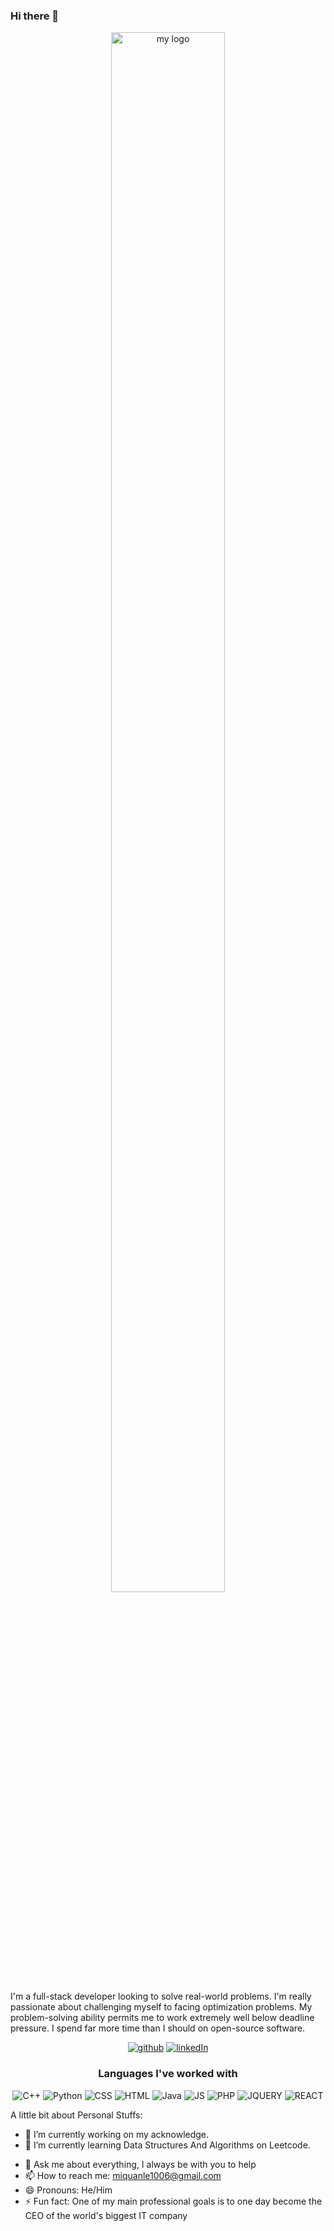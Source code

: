 ### Hi there 👋

<p align="center">
  <a href="#"><img src="https://i.pinimg.com/originals/ca/51/94/ca51948543c08b32ddbd75ef3b7ffb16.gif" alt="my logo" width="60%" height="80%"></a>
</p>
  
I'm a full-stack developer looking to solve real-world problems. I'm really passionate about challenging myself to facing optimization problems. My problem-solving ability permits me to work extremely well below deadline pressure.
I spend far more time than I should on open-source software.

<p align="center">
 <a href="https://github.com/QuanLew"><img src="https://img.shields.io/badge/GitHub-100000?style=for-the-badge&logo=github&logoColor=white" alt="github"></a>
 <a href="https://www.linkedin.com/in/quan-le1006/"><img src="https://img.shields.io/badge/LinkedIn-0077B5?style=for-the-badge&logo=linkedin&logoColor=white" alt="linkedIn"></a>
</p>

<h3 align="center">Languages I've worked with</h3>
<p align="center">
  <img src="https://img.shields.io/badge/C%2B%2B-00599C?style=for-the-badge&logo=c%2B%2B&logoColor=white" alt="C++">
  <img src="https://img.shields.io/badge/Python-3776AB?style=for-the-badge&logo=python&logoColor=white" alt="Python">
  <img src="https://img.shields.io/badge/CSS-239120?&style=for-the-badge&logo=css3&logoColor=white" alt="CSS">
  <img src="https://img.shields.io/badge/HTML5-E34F26?style=for-the-badge&logo=html5&logoColor=white" alt="HTML">
  <img src="https://img.shields.io/badge/Java-ED8B00?style=for-the-badge&logo=java&logoColor=white" alt="Java">
  <img src="https://img.shields.io/badge/JavaScript-323330?style=for-the-badge&logo=javascript&logoColor=F7DF1E" alt="JS">
  <img src="https://img.shields.io/badge/PHP-777BB4?style=for-the-badge&logo=php&logoColor=white" alt="PHP">
  <img src="https://img.shields.io/badge/jQuery-0769AD?style=for-the-badge&logo=jquery&logoColor=white" alt="JQUERY">
  <img src="https://img.shields.io/badge/React-20232A?style=for-the-badge&logo=react&logoColor=61DAFB" alt="REACT">
</p>
<!--
**QuanLew/QuanLew** is a ✨ _special_ ✨ repository because its `README.md` (this file) appears on your GitHub profile.
-->
A little bit about Personal Stuffs:

- 🔭 I’m currently working on my acknowledge.
- 🌱 I’m currently learning Data Structures And Algorithms on Leetcode.
<!--
- 👯 I’m looking to collaborate on ...
- 🤔 I’m looking for help with ...
-->

- 💬 Ask me about everything, I always be with you to help
- 📫 How to reach me: miquanle1006@gmail.com
- 😄 Pronouns: He/Him
- ⚡ Fun fact: One of my main professional goals is to one day become the CEO of the world's biggest IT company
